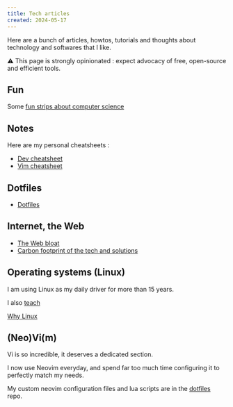 ```yaml
---
title: Tech articles
created: 2024-05-17
---
```


Here are a bunch of articles, howtos, tutorials and thoughts about technology and softwares that I like.

<span>⚠️</span>
This page is strongly opinionated : expect advocacy of free, open-source and efficient tools.

## Fun

Some [fun strips about computer science](/tech/fun)

## Notes

Here are my personal cheatsheets :

- [Dev cheatsheet](/tech/notes/dev)
- [Vim cheatsheet](/tech/notes/vim)

## Dotfiles

- [Dotfiles][dotfiles]

## Internet, the Web

- [The Web bloat](/tech/web-bloat)
- [Carbon footprint of the tech and solutions](/tech/tech-footprint)

## Operating systems (Linux)

I am using Linux as my daily driver for more than 15 years.

I also [teach](/cours)

[Why Linux](/tech/why-linux)

## (Neo)Vi(m)

Vi is so incredible, it deserves a dedicated section.

I now use Neovim everyday, and spend far too much time configuring it to perfectly match my needs.

My custom neovim configuration files and lua scripts are in the [dotfiles][dotfiles] repo.

[dotfiles]: https://git.sr.ht/~toma/dotfiles
